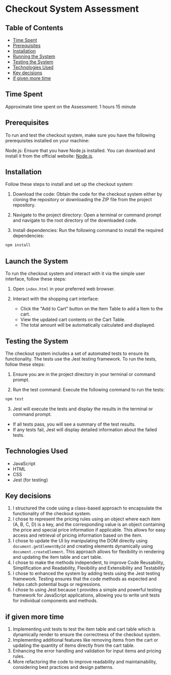 # Checkout System Assessment

## Table of Contents

- [Time Spent](#time-spent)
- [Prerequisites](#prerequisites)
- [Installation](#installation)
- [Running the System](#running-the-system)
- [Testing the System](#testing-the-system)
- [Technologies Used](#technologies-Used)
- [Key decisions](#key-decisions)
- [if given more time](#if-given-more-time)

## Time Spent
Approximate time spent on the Assessment: 1 hours 15 minute

## Prerequisites
To run and test the checkout system, make sure you have the following prerequisites installed on your machine:

Node.js: Ensure that you have Node.js installed. You can download and install it from the official website: [Node.js](https://nodejs.org).

## Installation
Follow these steps to install and set up the checkout system:

1. Download the code: Obtain the code for the checkout system either by cloning the repository or downloading the ZIP file from the project repository.

2. Navigate to the project directory: Open a terminal or command prompt and navigate to the root directory of the downloaded code.

3. Install dependencies: Run the following command to install the required dependencies:

```bash
npm install
```

## Launch the System
To run the checkout system and interact with it via the simple user interface, follow these steps:

1. Open `index.html` in your preferred web browser.

2. Interact with the shopping cart interface:
   - Click the "Add to Cart" button on the Item Table to add a Item to the cart.
   - View the updated cart contents on the Cart Table.
   - The total amount will be automatically calculated and displayed.


## Testing the System
The checkout system includes a set of automated tests to ensure its functionality. The tests use the Jest testing framework. To run the tests, follow these steps:

1. Ensure you are in the project directory in your terminal or command prompt.

2. Run the test command: Execute the following command to run the tests:

```bash
npm test
```

3. Jest will execute the tests and display the results in the terminal or command prompt.

- If all tests pass, you will see a summary of the test results.
- If any tests fail, Jest will display detailed information about the failed tests.


## Technologies Used

- JavaScript
- HTML
- CSS
- Jest (for testing)


## Key decisions 

1. I structured the code using a class-based approach to encapsulate the functionality of the checkout system.
2. I chose to represent the pricing rules using an object where each item (A, B, C, D) is a key, and the corresponding value is an object containing the price and special price information if applicable. This allows for easy access and retrieval of pricing information based on the item.
3. I chose to update the UI by manipulating the DOM directly using `document.getElementById` and creating elements dynamically using `document.createElement`. This approach allows for flexibility in rendering and updating the item table and cart table.
4. I chose to make the methods independent, to improve Code Reusability, Simplification and Readability, Flexibility and Extensibility and Testability 
5. I chose to enhanced the system by adding tests using the Jest testing framework. Testing ensures that the code methods as expected and helps catch potential bugs or regressions. 
6. I chose to using Jest because t provides a simple and powerful testing framework for JavaScript applications, allowing you to write unit tests for individual components and methods.

## if given more time

1. Implementing unit tests to test the item table and cart table which is dynamically render to ensure the correctness of the checkout system.
2. Implementing additional features like removing items from the cart or updating the quantity of items directly from the cart table.
3. Enhancing the error handling and validation for input items and pricing rules.
4. More refactoring the code to improve readability and maintainability, considering best practices and design patterns.